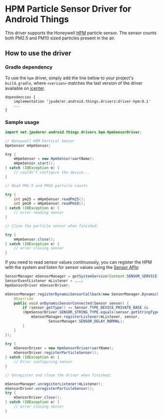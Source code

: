 HPM Particle Sensor Driver for Android Things
=============================================

This driver supports the Honeywell [HPM][product_hpm] particle sensor.  The sensor counts both PM2.5 and
PM10 sized particles present in the air.

How to use the driver
---------------------

### Gradle dependency

To use the `hpm` driver, simply add the line below to your project's `build.gradle`,
where `<version>` matches the last version of the driver available on [jcenter][jcenter].

```
dependencies {
    implementation 'jpuderer.android.things.drivers:driver-hpm:0.1'
    ...
}
```

### Sample usage

```java
import net.jpuderer.android.things.drivers.hpm.HpmSensorDriver;

// Honeywell HPM Partical Sensor
HpmSensor mHpmSensor;

try {
    mHpmSensor = new HpmSensor(uartName);
    mHpmSensor.start();
} catch (IOException e) {
    // couldn't configure the device...
}

// Read PM2.5 and PM10 particle counts

try {
    int pm25 = mHpmSensor.readPm25();
    int pm10 = mHpmSensor.readPm10();
} catch (IOException e) {
    // error reading sensor
}

// Close the particle sensor when finished:

try {
    mHpmSensor.close();
} catch (IOException e) {
    // error closing sensor
}
```

If you need to read sensor values continuously, you can register the HPM with the system and
listen for sensor values using the [Sensor APIs][sensors]:
```java
SensorManager mSensorManager = getSystemService(Context.SENSOR_SERVICE);
SensorEventListener mListener = ...;
HpmSensorDriver mSensorDriver;

mSensorManager.registerDynamicSensorCallback(new SensorManager.DynamicSensorCallback() {
    @Override
    public void onDynamicSensorConnected(Sensor sensor) {
        if (sensor.getType() == Sensor.TYPE_DEVICE_PRIVATE_BASE && 
		(HpmSensorDriver.SENSOR_STRING_TYPE.equals(sensor.getStringType()))) {
            mSensorManager.registerListener(mListener, sensor,
                    SensorManager.SENSOR_DELAY_NORMAL);
        }
    }
});

try {
    mSensorDriver = new HpmSensorDriver(uartName);
    mSensorDriver.registerParticleSensor();
} catch (IOException e) {
    // Error configuring sensor
}

// Unregister and close the driver when finished:

mSensorManager.unregisterListener(mListener);
mSensorDriver.unregisterParticleSensor();
try {
    mSensorDriver.close();
} catch (IOException e) {
    // error closing sensor
}
```

[product_hpm]: https://sensing.honeywell.com/sensors/particle-sensors
[jcenter]: https://bintray.com/jpuderer/jpuderer-things-drivers/jpuderer-things-driver-hpm/_latestVersion
[sensors]: https://developer.android.com/guide/topics/sensors/sensors_overview.html
